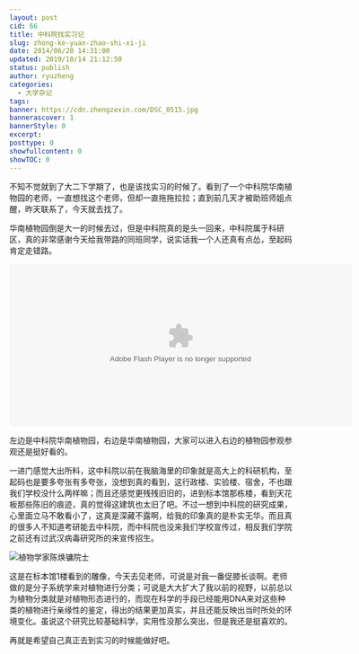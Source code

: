 ```yaml
---
layout: post
cid: 66
title: 中科院找实习记
slug: zhong-ke-yuan-zhao-shi-xi-ji
date: 2014/06/20 14:31:00
updated: 2019/10/14 21:12:50
status: publish
author: ryuzheng
categories: 
  - 大学杂记
tags: 
banner: https://cdn.zhengzexin.com/DSC_0515.jpg
bannerascover: 1
bannerStyle: 0
excerpt: 
posttype: 0
showfullcontent: 0
showTOC: 0
---
```



不知不觉就到了大二下学期了，也是该找实习的时候了。看到了一个中科院华南植物园的老师，一直想找这个老师，但却一直拖拖拉拉；直到前几天才被助班师姐点醒，昨天联系了，今天就去找了。

华南植物园倒是大一的时候去过，但是中科院真的是头一回来，中科院属于科研区，真的非常感谢今天给我带路的同班同学，说实话我一个人还真有点怂，至起码肯定走错路。

<embed src="https://share.map.qq.com/share/panoId/10061047131205095154900/heading/358.9/pitch/18.3/zoom/1/pano.swf" quality="high" width="610" height="290" align="middle" allowNetworking="all" allowScriptAccess="always" allowFullScreen="true" mode="transparent" type="application/x-shockwave-flash"></embed>

左边是中科院华南植物园，右边是华南植物园，大家可以进入右边的植物园参观参观还是挺好看的。

一进门感觉大出所料，这中科院以前在我脑海里的印象就是高大上的科研机构，至起码也是要多夸张有多夸张，没想到真的看到，这行政楼、实验楼、宿舍，不也跟我们学校没什么两样嘛；而且还感觉更残残旧旧的，进到标本馆那栋楼，看到天花板那些陈旧的痕迹，真的觉得这建筑也太旧了吧。不过一想到中科院的研究成果，心里面立马不敢看小了，这真是深藏不露啊，给我的印象真的是朴实无华。而且真的很多人不知道考研能去中科院，而中科院也没来我们学校宣传过，相反我们学院之前还有过武汉病毒研究所的来宣传招生。

![植物学家陈焕镛院士](https://cdn.zhengzexin.com/DSC_0515.jpg)

这是在标本馆1楼看到的雕像，今天去见老师，可说是对我一番促膝长谈啊。老师做的是分子系统学来对植物进行分类；可说是大大扩大了我以前的视野，以前总以为植物分类就是对植物形态进行的，而现在科学的手段已经能用DNA来对这些种类的植物进行亲缘性的鉴定，得出的结果更加真实，并且还能反映出当时所处的环境变化。虽说这个研究比较基础科学，实用性没那么突出，但是我还是挺喜欢的。

再就是希望自己真正去到实习的时候能做好吧。